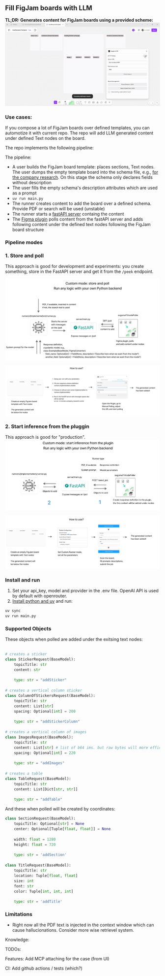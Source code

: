 ## Fill FigJam boards with LLM
**TL;DR: Generates content for FigJam boards using a provided scheme:**
![alt text](docs/gifs/tool-in-action.gif "In action")

### Use cases:
If you compose a lot of FigJam boards over defined templates, you can automotize it with current repo. The repo will add LLM generated content under defined Text nodes on the board.

The repo implements the following pipeline:

The pipeline:
- A user builds the FigJam board template: places sections, Text nodes. The user dumps the empty template board into the schema file, e.g., [for the company research](runners/company_research/models.py). On this stage the schema only declares fields without description
- The user fills the empty schema's description attributes which are used as a prompt
- ```uv run main.py```
- The runner creates content to add the board over a defined schema. Provide PDF or search will be used (unstable)
- The runner starts a [fastAPI server](server/main.py) containg the content
- The [Figma plugin](https://github.com/sugoma11/nodePoller) polls content from the fastAPI server and adds following content under the defined text nodes following the FigJam board structure



### Pipeline modes

### 1. Store and poll
This approach is good for development and experiments: you create something, store in the FastAPI server and get it from the ```/peek``` endpoint.

![alt text](docs/ims/store-and-poll.png "Basic flow")

![alt text](docs/ims/usage-store-and-poll.png "Basic flow")


### 2. Start inference from the pluggin
This approach is good for "production".
![alt text](docs/ims/start-inference-from-plugin.png "Basic flow")

![alt text](docs/ims/usage-start-inference-from-plugin.png "Basic flow")



### Install and run
1. Set your api_key, model and provider in the .env file. OpenAI API is used by default with openrouter.
2. [Install python and uv](https://docs.astral.sh/uv/guides/) and run:
```bash
uv sync
uv run main.py
```


### Supported Objects
These objects when polled are added under the exitsing text nodes:
```python

# creates a sticker
class StickerRequest(BaseModel):
    topicTitle: str
    content: str

    type: str = "addSticker"

# creates a vertical column sticker
class ColumnOfStickersRequest(BaseModel):
    topicTitle: str
    content: List[str]
    spacing: Optional[int] = 200

    type: str = "addStickerColumn"

# creates a vertical column of images
class ImagesRequest(BaseModel):
    topicTitle: str
    content: List[str] # list of b64 ims. but raw bytes will more efficient
    spacing: Optional[int] = 220

    type: str = "addImages"

# creates a table
class TableRequest(BaseModel):
    topicTitle: str
    content: List[Dict[str, str]]

    type: str = "addTable"
```

And these when polled will be created by coordinates:

```python
class SectionRequest(BaseModel):
    topicTitle: Optional[str] = None
    center: Optional[Tuple[float, float]] = None

    width: float = 1280
    height: float = 720

    type: str = 'addSection'

class TitleRequest(BaseModel):
    topicTitle: str
    location: Tuple[float, float]
    size: int
    font: str
    color: Tuple[int, int, int]

    type: str = 'addTitle'

```

### Limitations
- Right now all the PDF text is injected in the context window which can cause hallucionations. Consider more wise retrievel system.


Knowledge:

TODOs:

Features:
Add MCP attaching for the case (from UI)

CI:
Add github actions / tests (which?)